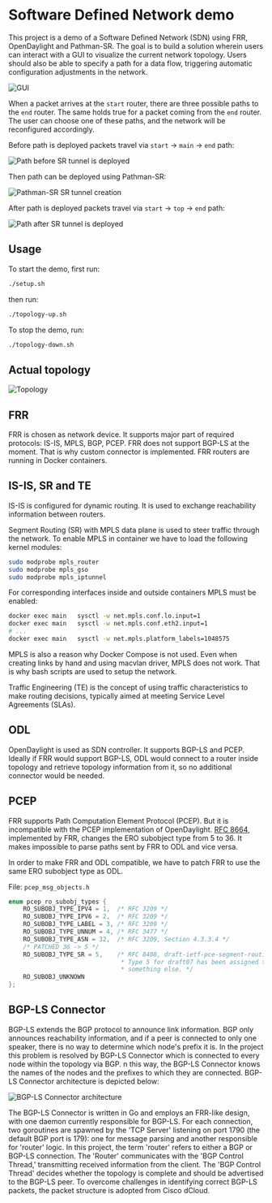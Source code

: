# Software Defined Network demo

This project is a demo of a Software Defined Network (SDN) using FRR, OpenDaylight and Pathman-SR. The goal is to build
a solution wherein users can interact with a GUI to visualize the current network topology. Users should also be able to
specify a path for a data flow, triggering automatic configuration adjustments in the network.

![GUI](assets/pathman-sr.png)

When a packet arrives at the `start` router, there are three possible paths to the `end` router. The same holds true for
a packet coming from the `end` router. The user can choose one of these paths, and the network will be reconfigured
accordingly.

Before path is deployed packets travel via `start` -> `main` -> `end` path:

![Path before SR tunnel is deployed](assets/path-before-sr-tunnel-is-deployed.png)

Then path can be deployed using Pathman-SR:

![Pathman-SR SR tunnel creation](assets/pathman-path-setup.png)

After path is deployed packets travel via `start` -> `top` -> `end` path:

![Path after SR tunnel is deployed](assets/path-after-sr-tunnel-is-deployed.png)

## Usage

To start the demo, first run:

```bash
./setup.sh
```

then run:

```bash
./topology-up.sh
```

To stop the demo, run:

```bash
./topology-down.sh
```

## Actual topology

![Topology](assets/topology.png)

## FRR

FRR is chosen as network device. It supports major part of required protocols: IS-IS, MPLS, BGP, PCEP. FRR does
not support BGP-LS at the moment. That is why custom connector is implemented. FRR routers are running in Docker
containers.

## IS-IS, SR and TE

IS-IS is configured for dynamic routing. It is used to exchange reachability information between routers.

Segment Routing (SR) with MPLS data plane is used to steer traffic through the network. To enable MPLS in container we
have to load the following kernel modules:

```bash
sudo modprobe mpls_router
sudo modprobe mpls_gso
sudo modprobe mpls_iptunnel
````

For corresponding interfaces inside and outside containers MPLS must be enabled:

```bash
docker exec main   sysctl -w net.mpls.conf.lo.input=1
docker exec main   sysctl -w net.mpls.conf.eth2.input=1
# ...
docker exec main   sysctl -w net.mpls.platform_labels=1048575
```

MPLS is also a reason why Docker Compose is not used. Even when creating links by hand and using macvlan driver, MPLS
does not work. That is why bash scripts are used to setup the network.

Traffic Engineering (TE) is the concept of using traffic characteristics to make routing decisions, typically aimed at
meeting Service Level Agreements (SLAs).

## ODL

OpenDaylight is used as SDN controller. It supports BGP-LS and PCEP. Ideally if FRR would support BGP-LS, ODL would
connect to a router inside topology and retrieve topology information from it, so no additional connector would be
needed.

## PCEP

FRR supports Path Computation Element Protocol (PCEP). But it is incompatible with the PCEP implementation of
OpenDaylight. [RFC 8664](https://www.rfc-editor.org/info/rfc8664), implemented by FRR, changes the ERO
subobject type from 5 to 36. It makes impossible to parse paths sent by FRR to ODL and vice versa.

In order to make FRR and ODL compatible, we have to patch FRR to use the same ERO subobject type as ODL.

File: `pcep_msg_objects.h`

```c
enum pcep_ro_subobj_types {
	RO_SUBOBJ_TYPE_IPV4 = 1,  /* RFC 3209 */
	RO_SUBOBJ_TYPE_IPV6 = 2,  /* RFC 3209 */
	RO_SUBOBJ_TYPE_LABEL = 3, /* RFC 3209 */
	RO_SUBOBJ_TYPE_UNNUM = 4, /* RFC 3477 */
	RO_SUBOBJ_TYPE_ASN = 32,  /* RFC 3209, Section 4.3.3.4 */
	/* PATCHED 36 -> 5 */
	RO_SUBOBJ_TYPE_SR = 5,    /* RFC 8408, draft-ietf-pce-segment-routing-16.
                               * Type 5 for draft07 has been assigned to
                               * something else. */
	RO_SUBOBJ_UNKNOWN
};
```

## BGP-LS Connector

BGP-LS extends the BGP protocol to announce link information. BGP only announces reachability information, and if a peer
is connected to only one speaker, there is no way to determine which node's prefix it is. In the project this problem is
resolved by BGP-LS Connector which is connected to every node within the topology via BGP. n this way, the BGP-LS
Connector knows the names of the nodes and the prefixes to which they are connected. BGP-LS Connector architecture is
depicted below:

![BGP-LS Connector architecture](assets/bgp-ls-connector.png)

The BGP-LS Connector is written in Go and employs an FRR-like design, with one daemon currently responsible for BGP-LS.
For each connection, two goroutines are spawned by the 'TCP Server' listening on port 1790 (the default BGP port is
179): one for message parsing and another responsible for 'router' logic. In this project, the term 'router' refers to
either a BGP or BGP-LS connection. The 'Router' communicates with the 'BGP Control Thread,' transmitting received
information from the client. The 'BGP Control Thread' decides whether the topology is complete and should be advertised
to the BGP-LS peer. To overcome challenges in identifying correct BGP-LS packets, the packet structure is adopted from
Cisco dCloud.
